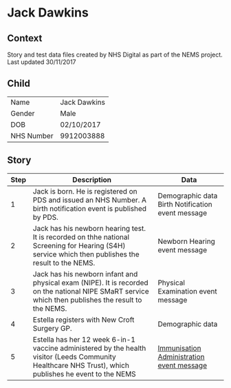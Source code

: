 # Jack Dawkins
## Context
Story and test data files created by NHS Digital as part of the NEMS project. Last updated 30/11/2017
## Child

| | |
|---|---|
| Name | Jack Dawkins |
| Gender | Male |
| DOB | 02/10/2017 |
| NHS Number | 9912003888 |

## Story

| Step | Description | Data |
|---|---|---|
| 1 | Jack is born. He is registered on PDS and issued an NHS Number. A birth notification event is published by PDS.| Demographic data<br>Birth Notification event message |
| 2 |  Jack has his newborn hearing test. It is recorded on thhe national Screening for Hearing (S4H) service which then publishes the result to the NEMS. | Newborn Hearing event message |
| 3 |  Jack has his newborn infant and physical exam (NIPE). It is recorded on the national NIPE SMaRT service which then publishes the result to the NEMS. | Physical Examination event message |
| 4 |  Estella registers with New Croft Surgery GP. | Demographic data |
| 5 |  Estella has her 12 week 6-in-1 vaccine administered by the health visitor (Leeds Community Healthcare NHS Trust), which publishes he event to the NEMS | [Immunisation Administration event message](https://github.com/childhealth/EMS-Test-Data/blob/master/EstellaHavisham/NEMS/NEMS-A-9912003896-001.xml) |
